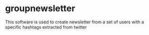 # groupnewsletter
This software is used to create newsletter from a set of users with a specific hashtags extracted from twitter 
